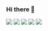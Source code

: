 ### Hi there 👋

<a target="_blank" href="https://github.com/nguyenquy0710/nguyenquy0710"><img src="https://img.shields.io/github/stars/nguyenquy0710/nguyenquy0710" /></a> <a target="_blank" href="https://hub.docker.com/r/nguyenquy0710/nguyenquy0710"><img src="https://img.shields.io/docker/pulls/nguyenquy0710/nguyenquy0710" /></a>
<a target="_blank" href="https://hub.docker.com/r/nguyenquy0710/nguyenquy0710"><img src="https://img.shields.io/docker/v/nguyenquy0710/nguyenquy0710/latest?label=docker%20image%20ver." /></a>
<a target="_blank" href="https://github.com/nguyenquy0710/nguyenquy0710"><img src="https://img.shields.io/github/last-commit/nguyenquy0710/nguyenquy0710" /></a>
<a target="_blank" href="https://opencollective.com/uptime-kuma"><img src="https://opencollective.com/uptime-kuma/total/badge.svg?label=Open%20Collective%20Backers&color=brightgreen" /></a>

<!--
**nguyenquy0710/nguyenquy0710** is a ✨ _special_ ✨ repository because its `README.md` (this file) appears on your GitHub profile.

Here are some ideas to get you started:

- 🔭 I’m currently working on ...
- 🌱 I’m currently learning ...
- 👯 I’m looking to collaborate on ...
- 🤔 I’m looking for help with ...
- 💬 Ask me about ...
- 📫 How to reach me: ...
- 😄 Pronouns: ...
- ⚡ Fun fact: ...
-->
